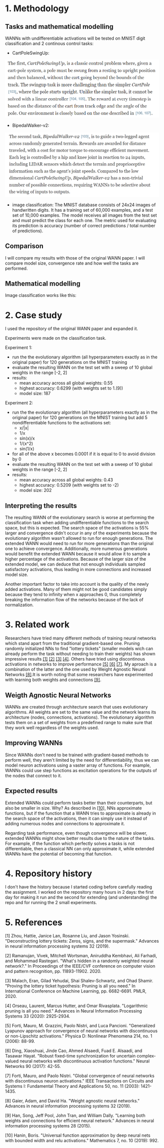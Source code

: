 # 1. Methodology
## Tasks and mathematical modelling
WANNs with undifferentiable activations will be tested on MNIST digit classification and 2 continous control tasks:
+ CartPoleSwingUp:

![alt text](image.png)
+ BipedalWalker-v2: 

![alt text](image-1.png)

+ image classification: The MNIST database consists of 24x24 images of handwritten digits. It has a training set of 60,000 examples, and a test set of 10,000 examples. The model receives all images from the test set and must predict the class for each one. The metric used for evaluating its prediction is accuracy (number of correct predictions / total number of predictions).

## Comparison
I will compare my results with those of the original WANN paper. I will compare model size, convergence rate and how well the tasks are performed.
## Mathematical modelling

Image classification works like this: 

# 2. Case study
I used the repository of the original WANN paper and expanded it.

Experiments were made on the classification task.

Experiment 1:
+ run the the evolutionary algorithm (all hyperparameters exactly as in the original paper) for 120 generations on the MNIST training
+ evaluate the resulting WANN on the test set with a sweep of 10 global weights in the range [-2, 2]
+ results:
    + mean accuracy across all global weights: 0.55 
    + highest accuracy: 0.6299 (with weights set to 1.(9))
    + model size: 187

Experiment 2:
+ run the the evolutionary algorithm (all hyperparameters exactly as in the original paper) for 120 generations on the MNIST training but add 5 nondifferentiable functions to the activations set: 
    + x/|x| 
    + 1/x
    + sin(x)/x
    + 1/(x^2)
    + sin(1/x)
+ for all of the above x becomes 0.0001 if it is equal to 0 to avoid division by 0
+ evaluate the resulting WANN on the test set with a sweep of 10 global weights in the range [-2, 2]
+ results:
    + mean accuracy across all global weights: 0.43
    + highest accuracy: 0.5209 (with weights set to -2)
    + model size: 202

## Interpreting the results
The resulting WANN of the evolutionary search is worse at performing the classification task when adding undifferentiable functions to the search space, but this is expected. The search space of the activations is 55% larger and convergence didn't occur in any of the experiments because the evolutionary algorithm wasn't allowed to run for enough generations. The extended WANN would need to run for more generations than the original one to achieve convergence. Additionally, more numerous generations would benefit the extended WANN because it would allow it to sample a higher percentage of the activations. Because of the larger size of the extended model, we can deduce that not enough individuals sampled satisfactory activations, thus leading in more connections and increased model size. 

Another important factor to take into account is the quality of the newly added activations. Many of them might not be good candidates simply because they tend to infinity when x approaches 0, thus completely breaking the information flow of the networks because of the lack of normalization.

# 3. Related work
Researchers have tried many different methods of training neural networks which stand apart from the traditional gradient-based one. Pruning randomly initialized NNs to find "lottery tickets" (smaller models wich can already perform the task without needing to train their weights) has shown impressive results [[1]](#1) [[2]](#2) [[3]](#3) [[4]](#4). Others have tried using discontinous activations in networks to improve performance [[5]](#5) [[6]](#6) [[7]](#7). My aproach is a combination of the latter and the one used by Weight Agnostic Neural Networks [[8]](#8).It is worth noting that some researchers have experimented with learning both weights and connections [[9]](#9).

## Weigth Agnostic Neural Networks
WANNs are created through architecture search that uses evolutionary algorithms. All weights are set to the same value and the network learns its architecture (nodes, connections, activations). The evolutionary algorithm tests them on a set of weights from a predefined range to make sure that they work well regardless of the weights used.

## Improving WANNs
Since WANNs don't need to be trained with gradient-based methods to perform well, they aren't limited by the need for differentiability, thus we can model neuron activations using a vaster array of functions. For example, WANNs could use step functions as excitation operations for the outputs of the nodes that connect to it. 

## Expected results
Extended WANNs could perform tasks better than their counterparts, but also be smaller in size. Why? As described in [[10]](#10), NNs approximate functions, but if the function that a WANN tries to approximate is already in the search space of the activations, then it can simply use it instead of adding numerous nodes and connections to approximate it. 

Regarding task performance, even though convergence will be slower, extended WANNs might show better results due to the nature of the tasks. For example, if the function which perfectly solves a tasks is not differentiable, then a classical NN can only approximate it, while extended WANNs have the potential of becoming that function.

# 4. Repository history
I don't have the history because I started coding before carefully reading the assignment. I worked on the repository many hours in 2 days: the first day for making it run and the second for extending (and understanding) the repo and for running the 2 small experiments.

# 5. References

<a id="1"></a>
[1] Zhou, Hattie, Janice Lan, Rosanne Liu, and Jason Yosinski. "Deconstructing lottery tickets: Zeros, signs, and the supermask." Advances in neural information processing systems 32 (2019).

<a id="2"></a>
[2] Ramanujan, Vivek, Mitchell Wortsman, Aniruddha Kembhavi, Ali Farhadi, and Mohammad Rastegari. "What's hidden in a randomly weighted neural network?." In Proceedings of the IEEE/CVF conference on computer vision and pattern recognition, pp. 11893-11902. 2020.

<a id="3"></a>
[3] Malach, Eran, Gilad Yehudai, Shai Shalev-Schwartz, and Ohad Shamir. "Proving the lottery ticket hypothesis: Pruning is all you need." In International Conference on Machine Learning, pp. 6682-6691. PMLR, 2020.

<a id="4"></a>
[4] Orseau, Laurent, Marcus Hutter, and Omar Rivasplata. "Logarithmic pruning is all you need." Advances in Neural Information Processing Systems 33 (2020): 2925-2934.

<a id="5"></a>
[5] Forti, Mauro, M. Grazzini, Paolo Nistri, and Luca Pancioni. "Generalized Lyapunov approach for convergence of neural networks with discontinuous or non-Lipschitz activations." Physica D: Nonlinear Phenomena 214, no. 1 (2006): 88-99.

<a id="6"></a>
[6] Ding, Xiaoshuai, Jinde Cao, Ahmed Alsaedi, Fuad E. Alsaadi, and Tasawar Hayat. "Robust fixed-time synchronization for uncertain complex-valued neural networks with discontinuous activation functions." Neural Networks 90 (2017): 42-55.

<a id="7"></a>
[7] Forti, Mauro, and Paolo Nistri. "Global convergence of neural networks with discontinuous neuron activations." IEEE Transactions on Circuits and Systems I: Fundamental Theory and Applications 50, no. 11 (2003): 1421-1435.

<a id="8"></a>
[8] Gaier, Adam, and David Ha. "Weight agnostic neural networks." Advances in neural information processing systems 32 (2019).

<a id="9"></a>
[9] Han, Song, Jeff Pool, John Tran, and William Dally. "Learning both weights and connections for efficient neural network." Advances in neural information processing systems 28 (2015).

<a id="10"></a>
[10] Hanin, Boris. "Universal function approximation by deep neural nets with bounded width and relu activations." Mathematics 7, no. 10 (2019): 992.